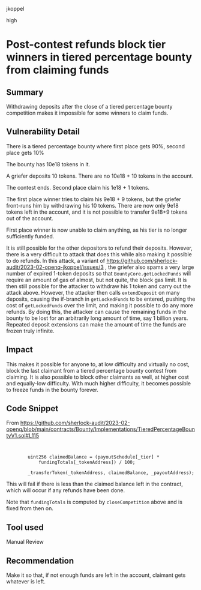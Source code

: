 jkoppel

high

# Post-contest refunds block tier winners in tiered percentage bounty from claiming funds

## Summary

Withdrawing deposits after the close of a tiered percentage bounty competition makes it impossible for some winners to claim funds.

## Vulnerability Detail

There is a tiered percentage bounty where first place gets 90%, second place gets 10%

The bounty has 10e18 tokens in it.

A griefer deposits 10 tokens. There are no 10e18 + 10 tokens in the account.

The contest ends. Second place claim his 1e18 + 1 tokens.

The first place winner tries to claim his 9e18 + 9 tokens, but the griefer front-runs him by withdrawing his 10 tokens. There are now only 9e18 tokens left in the account, and it is not possible to transfer 9e18+9 tokens out of the account.

First place winner is now unable to claim anything, as his tier is no longer sufficiently funded.

It is still possible for the other depositors to refund their deposits. However, there is a very difficult to attack that does this while also making it possible to do refunds.  In this attack, a variant of https://github.com/sherlock-audit/2023-02-openq-jkoppel/issues/3 , the griefer also spams a very large number of expired 1-token deposits so that `BountyCore.getLockedFunds` will require an amount of gas of almost, but not quite, the block gas limit.  It is then still possible for the attacker to withdraw his 1 token and carry out the attack above.  However, the attacker then calls `extendDeposit` on many deposits, causing the if-branch in `getLockedFunds` to be entered, pushing the cost of `getLockedFunds` over the limit, and making it possible to do any more refunds. By doing this, the attacker can cause the remaining funds in the bounty to be lost for an arbitrarily long amount of time, say 1 billion years.  Repeated deposit extensions can make the amount of time the funds are frozen truly infinite.

## Impact

This makes it possible for anyone to, at low difficulty and virtually no cost, block the last claimant from a tiered percentage bounty contest from claiming. It is also possible to block other claimants as well, at higher cost and equally-low difficulty. With much higher difficulty, it becomes possible to freeze funds in the bounty forever.


## Code Snippet

From https://github.com/sherlock-audit/2023-02-openq/blob/main/contracts/Bounty/Implementations/TieredPercentageBountyV1.sol#L115

```solidity


        uint256 claimedBalance = (payoutSchedule[_tier] *
            fundingTotals[_tokenAddress]) / 100;

        _transferToken(_tokenAddress, claimedBalance, _payoutAddress);
```

This will fail if there is less than the claimed balance left in the contract, which will occur if any refunds have been done.

Note that `fundingTotals` is computed by `closeCompetition` above and is fixed from then on.


## Tool used

Manual Review

## Recommendation

Make it so that, if not enough funds are left in the account, claimant gets whatever is left.